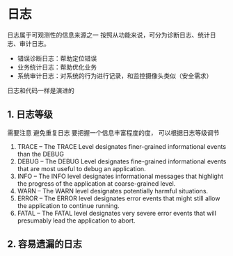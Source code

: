 # 日志
日志属于可观测性的信息来源之一
按照从功能来说，可分为诊断日志、统计日志、审计日志。

- 错误诊断日志：帮助定位错误
- 业务统计日志：帮助优化业务
- 系统审计日志：对系统的行为进行记录，和监控摄像头类似（安全需求）

日志和代码一样是演进的

## 1. 日志等级
需要注意 避免重复日志 要把握一个信息丰富程度的度， 可以根据日志等级调节

1. TRACE – The TRACE Level designates finer-grained informational events than the DEBUG
2. DEBUG – The DEBUG Level designates fine-grained informational events that are most useful to debug an application.
3. INFO – The INFO level designates informational messages that highlight the progress of the application at coarse-grained level.
4. WARN – The WARN level designates potentially harmful situations.
5. ERROR – The ERROR level designates error events that might still allow the application to continue running.
6. FATAL – The FATAL level designates very severe error events that will presumably lead the application to abort.
## 2. 容易遗漏的日志
